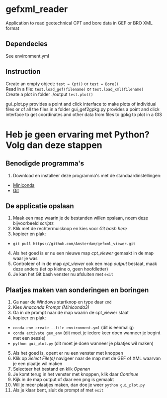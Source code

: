 # gefxml_reader

Application to read geotechnical CPT and bore data in GEF or BRO XML format

## Dependecies
See environment.yml

## Instruction
Create an empty object:
`test = Cpt()` or `test = Bore()`    
Read in a file:
`test.load_gef(filename)` or `test.load_xml(filename)`  
Create a plot in folder ./output
`test.plot()`  

gui_plot.py provides a point and click interface to make plots of individual files or of all the files in a folder
gui_gef2gpkg.py provides a point and click interface to get coordinates and other data from files to gpkg to plot in a GIS

# Heb je geen ervaring met Python? Volg dan deze stappen
## Benodigde programma's
1. Download en installeer deze programma's met de standaardinstellingen:
* [Miniconda](https://repo.anaconda.com/miniconda/Miniconda3-latest-Windows-x86_64.exe)
* [Git](https://github.com/git-for-windows/git/releases/download/v2.36.1.windows.1/Git-2.36.1-64-bit.exe)

## De applicatie opslaan
1. Maak een map waarin je de bestanden willen opslaan, noem deze bijvoorbeeld _scripts_
2. Klik met de rechtermuisknop en kies voor _Git bash here_
3. kopieer en plak:
* `git pull https://github.com/Amsterdam/gefxml_viewer.git`
4. Als het goed is er nu een nieuwe map _cpt\_viewer_ gemaakt in de map waar je was
5. Controleer of in de map _cpt\_viewer_ ook een map _output_ bestaat, maak deze anders (let op kleine o, geen hoofdletter)
6. Je kan het Git bash venster nu afsluiten met `exit`

## Plaatjes maken van sonderingen en boringen
1. Ga naar de Windows startknop en type daar `cmd`
2. Kies _Anaconda Prompt (Miniconda3)_
3. Ga in de prompt naar de map waarin de cpt_viewer staat
4. kopieer en plak:
* `conda env create --file environment.yml` (dit is eenmalig)
* `conda activate geo_env` (dit moet je iedere keer doen wanneer je begint met een sessie)
* `python gui_plot.py` (dit moet je doen wanneer je plaatjes wil maken)
5. Als het goed is, opent er nu een venster met knoppen
6. Klik op _Select File(s)_ navigeer naar de map met de GEF of XML waarvan je een plaatje wil maken
7. Selecteer het bestand en klik _Openen_
8. Je komt terug in het venster met knoppen, klik daar _Continue_
9. Kijk in de map output of daar een png is gemaakt
10. Wil je meer plaatjes maken, dan doe je weer `python gui_plot.py`
11. Als je klaar bent, sluit de prompt af met `exit`